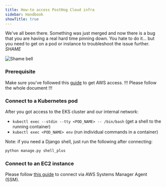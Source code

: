 ```yaml
---
title: How-to access PostHog Cloud infra
sidebar: Handbook
showTitle: true
---
```


We've all been there. Something was just merged and now there is a bug that you are having a real hard time pinning down.
You hate to do it... but you need to get on a pod or instance to troubleshoot the issue further. _SHAME_

![Shame bell](https://media0.giphy.com/media/vX9WcCiWwUF7G/200.gif)

### Prerequisite

Make sure you've followed this [guide](https://github.com/PostHog/posthog-cloud-infra/tree/main/terraform/environments)
to get AWS access. !!! Please follow the whole document !!!

### Connect to a Kubernetes pod
After you got access to the EKS cluster and our internal network:

- `kubectl exec --stdin --tty <POD_NAME> -- /bin/bash` (get a shell to the running container)
- `kubectl exec <POD_NAME> env` (run individual commands in a container)

Note: if you need a Django shell, just run the following after connecting:

```bash
python manage.py shell_plus
```

### Connect to an EC2 instance
Please follow [this guide](https://github.com/PostHog/posthog-cloud-infra/tree/main/terraform/environments#ssh-to-an-instance-via-aws-ssm) to connect via AWS Systems Manager Agent (SSM).

